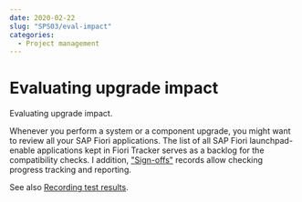 ```yaml
---
date: 2020-02-22
slug: "SPS03/eval-impact"
categories:
  - Project management
---
```

# Evaluating upgrade impact

Evaluating upgrade impact.

<!-- more -->

Whenever you perform a system or a component upgrade, you might want to review all your SAP Fiori applications. The list of all SAP Fiori launchpad-enable applications kept in Fiori Tracker serves as a backlog for the compatibility checks. I addition, ["Sign-offs"](../../so/FPS01/main.md) records allow checking progress tracking and reporting.

See also [Recording test results](recording-test-results.md).


